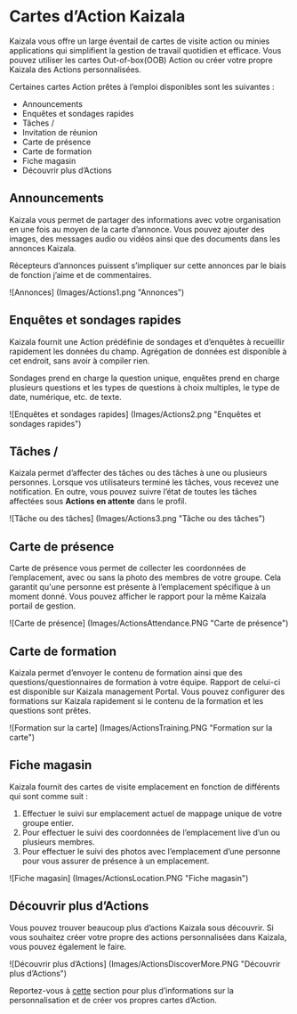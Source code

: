 # <a name="kaizala-action-cards"></a>Cartes d’Action Kaizala

Kaizala vous offre un large éventail de cartes de visite action ou minies applications qui simplifient la gestion de travail quotidien et efficace. Vous pouvez utiliser les cartes Out-of-box(OOB) Action ou créer votre propre Kaizala des Actions personnalisées.

Certaines cartes Action prêtes à l’emploi disponibles sont les suivantes :
- Announcements
- Enquêtes et sondages rapides
- Tâches /
- Invitation de réunion
- Carte de présence
- Carte de formation
- Fiche magasin
- Découvrir plus d’Actions 

## <a name="announcements"></a>Announcements

Kaizala vous permet de partager des informations avec votre organisation en une fois au moyen de la carte d’annonce. Vous pouvez ajouter des images, des messages audio ou vidéos ainsi que des documents dans les annonces Kaizala.

Récepteurs d’annonces puissent s’impliquer sur cette annonces par le biais de fonction j’aime et de commentaires.

![Annonces] (Images/Actions1.png "Annonces")

## <a name="quick-polls--surveys"></a>Enquêtes et sondages rapides

Kaizala fournit une Action prédéfinie de sondages et d’enquêtes à recueillir rapidement les données du champ. Agrégation de données est disponible à cet endroit, sans avoir à compiler rien.<p>Sondages prend en charge la question unique, enquêtes prend en charge plusieurs questions et les types de questions à choix multiples, le type de date, numérique, etc. de texte.

![Enquêtes et sondages rapides] (Images/Actions2.png "Enquêtes et sondages rapides")

## <a name="jobtasks"></a>Tâches / 
Kaizala permet d’affecter des tâches ou des tâches à une ou plusieurs personnes. Lorsque vos utilisateurs terminé les tâches, vous recevez une notification. En outre, vous pouvez suivre l’état de toutes les tâches affectées sous **Actions en attente** dans le profil.

![Tâche ou des tâches] (Images/Actions3.png "Tâche ou des tâches")

 ## <a name="attendance-card"></a>Carte de présence

Carte de présence vous permet de collecter les coordonnées de l’emplacement, avec ou sans la photo des membres de votre groupe. Cela garantit qu'une personne est présente à l’emplacement spécifique à un moment donné. Vous pouvez afficher le rapport pour la même Kaizala portail de gestion.

![Carte de présence] (Images/ActionsAttendance.PNG "Carte de présence")
  
## <a name="training-card"></a>Carte de formation
Kaizala permet d’envoyer le contenu de formation ainsi que des questions/questionnaires de formation à votre équipe. Rapport de celui-ci est disponible sur Kaizala management Portal. Vous pouvez configurer des formations sur Kaizala rapidement si le contenu de la formation et les questions sont prêtes.

![Formation sur la carte] (Images/ActionsTraining.PNG "Formation sur la carte")

## <a name="location-card"></a>Fiche magasin

Kaizala fournit des cartes de visite emplacement en fonction de différents qui sont comme suit :

1. Effectuer le suivi sur emplacement actuel de mappage unique de votre groupe entier.
2. Pour effectuer le suivi des coordonnées de l’emplacement live d’un ou plusieurs membres.
3. Pour effectuer le suivi des photos avec l’emplacement d’une personne pour vous assurer de présence à un emplacement.

![Fiche magasin] (Images/ActionsLocation.PNG "Fiche magasin")

## <a name="discover-more-actions"></a>Découvrir plus d’Actions

Vous pouvez trouver beaucoup plus d’actions Kaizala sous découvrir. Si vous souhaitez créer votre propre des actions personnalisées dans Kaizala, vous pouvez également le faire. 

![Découvrir plus d’Actions] (Images/ActionsDiscoverMore.PNG "Découvrir plus d’Actions")

Reportez-vous à [cette](../developer-platform.md) section pour plus d’informations sur la personnalisation et de créer vos propres cartes d’Action.
